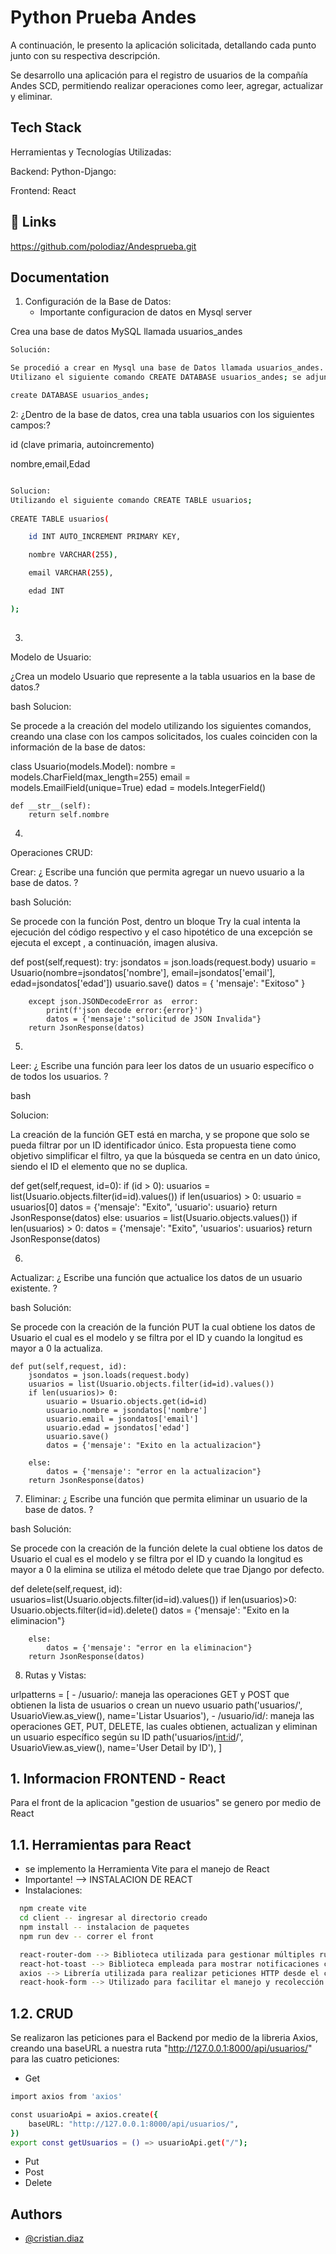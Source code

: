 # Python Prueba Andes

A continuación, le presento la aplicación solicitada, detallando cada punto junto con su respectiva descripción. 

Se desarrollo una aplicación para el registro de usuarios de la compañía Andes SCD, permitiendo realizar operaciones como leer, agregar, actualizar y eliminar. 


## Tech Stack



Herramientas y Tecnologías Utilizadas: 

  

Backend:  Python-Django:  

  

Frontend: React 
## 🔗 Links
https://github.com/polodiaz/Andesprueba.git


## Documentation

1) Configuración de la Base de Datos:
   - Importante configuracion de datos en Mysql server

Crea una base de datos MySQL llamada usuarios_andes 

  
```bash
Solución: 

Se procedió a crear en Mysql una base de Datos llamada usuarios_andes. 
Utilizano el siguiente comando CREATE DATABASE usuarios_andes; se adjunta Ejemplo.

create DATABASE usuarios_andes;
```
 



2:  ¿Dentro de la base de datos, crea una tabla usuarios con los siguientes campos:? 



id (clave primaria, autoincremento) 



nombre,email,Edad 

 
```bash

Solucion:
Utilizando el siguiente comando CREATE TABLE usuarios; 
 
CREATE TABLE usuarios( 

    id INT AUTO_INCREMENT PRIMARY KEY, 

    nombre VARCHAR(255), 

    email VARCHAR(255), 

    edad INT 

); 
  
```



3.

Modelo de Usuario: 

¿Crea un modelo Usuario que represente a la tabla usuarios en la base de datos.? 
 

 bash
 Solucion:  
 

Se procede a la creación del modelo utilizando los siguientes comandos, creando una clase con los campos solicitados, los cuales coinciden con la información de la base de datos: 

class Usuario(models.Model):
    nombre = models.CharField(max_length=255)
    email = models.EmailField(unique=True)
    edad = models.IntegerField()

    def __str__(self):
        return self.nombre

  


4.

Operaciones CRUD: 

 
Crear: ¿ Escribe una función que permita agregar un nuevo usuario a la base de datos. ? 

 
 
bash
Solución: 
 
  Se procede con la función Post, dentro un bloque Try la cual intenta la ejecución del código respectivo y el caso hipotético de una excepción se ejecuta el except , a continuación, imagen alusiva. 

def post(self,request):
        try:
            jsondatos = json.loads(request.body)
            usuario = Usuario(nombre=jsondatos['nombre'], email=jsondatos['email'], edad=jsondatos['edad'])
            usuario.save()
            datos = {
                'mensaje': "Exitoso"
            }
            
        except json.JSONDecodeError as  error:
            print(f'json decode error:{error}')
            datos = {'mensaje':"solicitud de JSON Invalida"}
        return JsonResponse(datos)
  


 5.
 Leer: ¿ Escribe una función para leer los datos de un usuario específico o de todos los usuarios. ?  

 
 
bash

Solucion: 
 
La creación de la función GET está en marcha, y se propone que solo se pueda filtrar por un ID identificador único. Esta propuesta tiene como objetivo simplificar el filtro, ya que la búsqueda se centra en un dato único, siendo el ID el elemento que no se duplica. 

def get(self,request, id=0):
        if (id > 0):
            usuarios = list(Usuario.objects.filter(id=id).values())
            if len(usuarios) > 0:
                usuario = usuarios[0]
                datos = {'mensaje': "Exito", 'usuario': usuario}
                return JsonResponse(datos)
        else:
            usuarios = list(Usuario.objects.values())
            if len(usuarios) > 0:
                datos = {'mensaje': "Exito", 'usuarios': usuarios}
                return JsonResponse(datos)
  


6.

Actualizar: ¿ Escribe una función que actualice los datos de un usuario existente. ? 

 


bash
Solución: 

 

Se procede con la creación de la función PUT la cual obtiene los datos de Usuario el cual es el modelo y se filtra por el ID y cuando la longitud es mayor a 0 la actualiza.


    def put(self,request, id):
        jsondatos = json.loads(request.body)
        usuarios = list(Usuario.objects.filter(id=id).values())
        if len(usuarios)> 0:
            usuario = Usuario.objects.get(id=id)
            usuario.nombre = jsondatos['nombre']
            usuario.email = jsondatos['email']
            usuario.edad = jsondatos['edad']
            usuario.save()
            datos = {'mensaje': "Exito en la actualizacion"}
    
        else:
            datos = {'mensaje': "error en la actualizacion"}
        return JsonResponse(datos)

  



7.  Eliminar: ¿ Escribe una función que permita eliminar un usuario de la base de datos. ? 

 

 
bash
Solución: 

Se procede con la creación de la función delete la cual obtiene los datos de Usuario el cual es el modelo y se filtra por el ID y cuando la longitud es mayor a 0 la elimina se utiliza el método delete que trae Django por defecto.


 def delete(self,request, id):
        usuarios=list(Usuario.objects.filter(id=id).values())
        if len(usuarios)>0:
            Usuario.objects.filter(id=id).delete()
            datos = {'mensaje': "Exito en la eliminacion"}
            
        else:
            datos = {'mensaje': "error en la eliminacion"}
        return JsonResponse(datos)
  

8. Rutas y Vistas: 

urlpatterns = [
    - /usuario/: maneja las operaciones GET y POST que obtienen la lista de usuarios o crean un nuevo usuario
    path('usuarios/', UsuarioView.as_view(), name='Listar Usuarios'),
    - /usuario/id/: maneja las operaciones GET, PUT, DELETE, las cuales obtienen, actualizan y eliminan un usuario específico según su ID
    path('usuarios/<int:id>/', UsuarioView.as_view(), name='User Detail by ID'),
]

## 1. Informacion FRONTEND - React
Para el front de la aplicacion "gestion de usuarios" se genero por medio de React 
## 1.1. Herramientas para React 

- se implemento la Herramienta Vite para el manejo de React
- Importante! --> INSTALACION DE REACT
- Instalaciones: 

```bash
  npm create vite
  cd client -- ingresar al directorio creado
  npm install -- instalacion de paquetes
  npm run dev -- correr el front

  react-router-dom --> Biblioteca utilizada para gestionar múltiples rutas en la aplicación.
  react-hot-toast --> Biblioteca empleada para mostrar notificaciones cuando se realizan cambios en la aplicación web.
  axios --> Librería utilizada para realizar peticiones HTTP desde el cliente.
  react-hook-form --> Utilizado para facilitar el manejo y recolección de datos mediante formularios en React.
```
## 1.2. CRUD
Se realizaron las peticiones para el Backend por medio de la libreria Axios, creando una baseURL a nuestra ruta "http://127.0.0.1:8000/api/usuarios/" para las cuatro peticiones:
- Get
```bash
import axios from 'axios'

const usuarioApi = axios.create({
    baseURL: "http://127.0.0.1:8000/api/usuarios/",
})
export const getUsuarios = () => usuarioApi.get("/");
```
- Put
- Post
- Delete

## Authors

- [@cristian.diaz](https://github.com/polodiaz)
